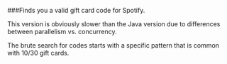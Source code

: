###Finds you a valid gift card code for Spotify.

This version is obviously slower than the Java version due to differences between parallelism vs. concurrency. 

The brute search for codes starts with a specific pattern that is common with $10/$30 gift cards. 
